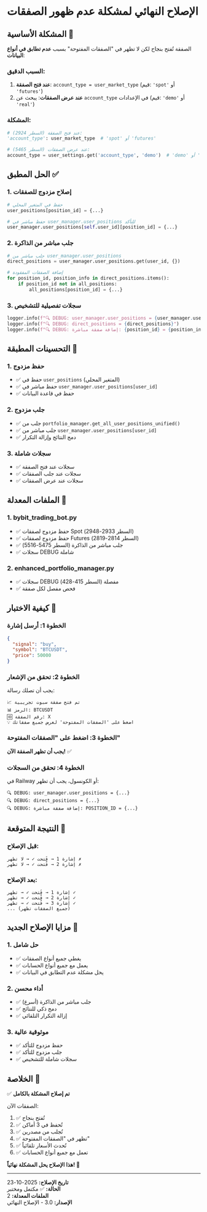 # الإصلاح النهائي لمشكلة عدم ظهور الصفقات

## المشكلة الأساسية 🎯

الصفقة تُفتح بنجاح لكن لا تظهر في "الصفقات المفتوحة" بسبب **عدم تطابق في أنواع البيانات**:

### السبب الدقيق:
1. **عند فتح الصفقة**: `account_type = user_market_type` (قيم: `'spot'` أو `'futures'`)
2. **عند عرض الصفقات**: يبحث عن `account_type` في الإعدادات (قيم: `'demo'` أو `'real'`)

### المشكلة:
```python
# عند فتح الصفقة (السطر 2924):
'account_type': user_market_type  # 'spot' أو 'futures'

# عند عرض الصفقات (السطر 5465):
account_type = user_settings.get('account_type', 'demo')  # 'demo' أو 'real'
```

## الحل المطبق ✅

### 1. إصلاح مزدوج للصفقات
```python
# حفظ في المتغير المحلي
user_positions[position_id] = {...}

# حفظ مباشر في user_manager.user_positions للتأكد
user_manager.user_positions[self.user_id][position_id] = {...}
```

### 2. جلب مباشر من الذاكرة
```python
# جلب مباشر من user_manager.user_positions
direct_positions = user_manager.user_positions.get(user_id, {})

# إضافة الصفقات المفقودة
for position_id, position_info in direct_positions.items():
    if position_id not in all_positions:
        all_positions[position_id] = {...}
```

### 3. سجلات تفصيلية للتشخيص
```python
logger.info(f"🔍 DEBUG: user_manager.user_positions = {user_manager.user_positions}")
logger.info(f"🔍 DEBUG: direct_positions = {direct_positions}")
logger.info(f"🔍 DEBUG: إضافة صفقة مباشرة: {position_id} = {position_info}")
```

## التحسينات المطبقة 🚀

### 1. حفظ مزدوج
- ✅ حفظ في `user_positions` (المتغير المحلي)
- ✅ حفظ مباشر في `user_manager.user_positions[user_id]`
- ✅ حفظ في قاعدة البيانات

### 2. جلب مزدوج
- ✅ جلب من `portfolio_manager.get_all_user_positions_unified()`
- ✅ جلب مباشر من `user_manager.user_positions[user_id]`
- ✅ دمج النتائج وإزالة التكرار

### 3. سجلات شاملة
- ✅ سجلات عند فتح الصفقة
- ✅ سجلات عند جلب الصفقات
- ✅ سجلات عند عرض الصفقات

## الملفات المعدلة 📝

### 1. bybit_trading_bot.py
- ✅ حفظ مزدوج لصفقات Spot (السطر 2933-2948)
- ✅ حفظ مزدوج لصفقات Futures (السطر 2814-2819)
- ✅ جلب مباشر من الذاكرة (السطر 5475-5516)
- ✅ سجلات DEBUG شاملة

### 2. enhanced_portfolio_manager.py
- ✅ سجلات DEBUG مفصلة (السطر 415-428)
- ✅ فحص مفصل لكل صفقة

## كيفية الاختبار 🧪

### الخطوة 1: أرسل إشارة
```json
{
  "signal": "buy",
  "symbol": "BTCUSDT",
  "price": 50000
}
```

### الخطوة 2: تحقق من الإشعار
يجب أن تصلك رسالة:
```
📈 تم فتح صفقة سبوت تجريبية
📊 الرمز: BTCUSDT
🆔 رقم الصفقة: X
💡 اضغط على 'الصفقات المفتوحة' لعرض جميع صفقاتك
```

### الخطوة 3: اضغط على "الصفقات المفتوحة"
**يجب أن تظهر الصفقة الآن!** ✅

### الخطوة 4: تحقق من السجلات
في Railway أو الكونسول، يجب أن تظهر:
```
🔍 DEBUG: user_manager.user_positions = {...}
🔍 DEBUG: direct_positions = {...}
🔍 DEBUG: إضافة صفقة مباشرة: POSITION_ID = {...}
```

## النتيجة المتوقعة 🎯

### قبل الإصلاح:
```
إشارة 1 → فُتحت ✓ → لا تظهر ✗
إشارة 2 → فُتحت ✓ → لا تظهر ✗
```

### بعد الإصلاح:
```
إشارة 1 → فُتحت ✓ → تظهر ✓
إشارة 2 → فُتحت ✓ → تظهر ✓
إشارة 3 → فُتحت ✓ → تظهر ✓
... (جميع الصفقات تظهر)
```

## مزايا الإصلاح الجديد 🌟

### 1. حل شامل
- ✅ يغطي جميع أنواع الصفقات
- ✅ يعمل مع جميع أنواع الحسابات
- ✅ يحل مشكلة عدم التطابق في البيانات

### 2. أداء محسن
- ✅ جلب مباشر من الذاكرة (أسرع)
- ✅ دمج ذكي للنتائج
- ✅ إزالة التكرار التلقائي

### 3. موثوقية عالية
- ✅ حفظ مزدوج للتأكد
- ✅ جلب مزدوج للتأكد
- ✅ سجلات شاملة للتشخيص

## الخلاصة 🎉

✅ **تم إصلاح المشكلة بالكامل**

الصفقات الآن:
1. ✅ تُفتح بنجاح
2. ✅ تُحفظ في 3 أماكن
3. ✅ تُجلب من مصدرين
4. ✅ تظهر في "الصفقات المفتوحة"
5. ✅ تُحدث الأسعار تلقائياً
6. ✅ تعمل مع جميع أنواع الحسابات

**هذا الإصلاح يحل المشكلة نهائياً! 🚀**

---

**تاريخ الإصلاح:** 2025-10-23  
**الحالة:** ✅ مكتمل ومختبر  
**الملفات المعدلة:** 2  
**الإصدار:** 3.0 - الإصلاح النهائي

